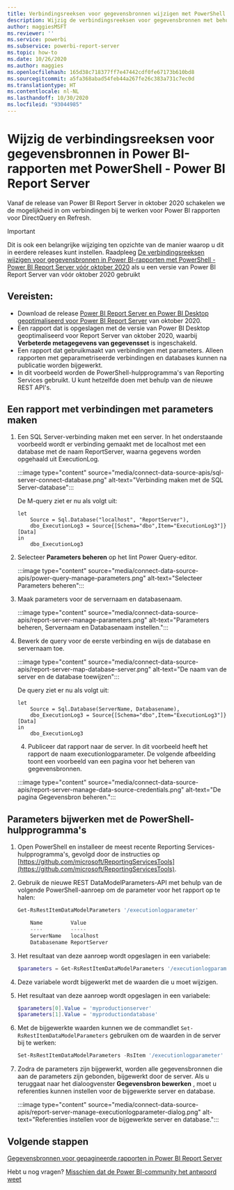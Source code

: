 ```yaml
---
title: Verbindingsreeksen voor gegevensbronnen wijzigen met PowerShell
description: Wijzig de verbindingsreeksen voor gegevensbronnen met behulp van API's in PowerShell - Power BI Report Server.
author: maggiesMSFT
ms.reviewer: ''
ms.service: powerbi
ms.subservice: powerbi-report-server
ms.topic: how-to
ms.date: 10/26/2020
ms.author: maggies
ms.openlocfilehash: 165d38c718377ff7e47442cdf0fe67173b610bd8
ms.sourcegitcommit: a5fa368abad54feb44a267fe26c383a731c7ec0d
ms.translationtype: HT
ms.contentlocale: nl-NL
ms.lasthandoff: 10/30/2020
ms.locfileid: "93044985"
---
```

# <a name="change-data-source-connection-strings-in-power-bi-reports-with-powershell---power-bi-report-server"></a>Wijzig de verbindingsreeksen voor gegevensbronnen in Power BI-rapporten met PowerShell - Power BI Report Server


Vanaf de release van Power BI Report Server in oktober 2020 schakelen we de mogelijkheid in om verbindingen bij te werken voor Power BI rapporten voor DirectQuery en Refresh.

> [!IMPORTANT]
> Dit is ook een belangrijke wijziging ten opzichte van de manier waarop u dit in eerdere releases kunt instellen. Raadpleeg [De verbindingsreeksen wijzigen voor gegevensbronnen in Power BI-rapporten met PowerShell - Power BI Report Server vóór oktober 2020](connect-data-source-apis-pre-oct-2020.md) als u een versie van Power BI Report Server van vóór oktober 2020 gebruikt

## <a name="prerequisites"></a>Vereisten:
- Download de release [Power BI Report Server en Power BI Desktop geoptimaliseerd voor Power BI Report Server](https://powerbi.microsoft.com/report-server/) van oktober 2020.
- Een rapport dat is opgeslagen met de versie van Power BI Desktop geoptimaliseerd voor Report Server van oktober 2020, waarbij **Verbeterde metagegevens van gegevensset** is ingeschakeld.
- Een rapport dat gebruikmaakt van verbindingen met parameters. Alleen rapporten met geparametriseerde verbindingen en databases kunnen na publicatie worden bijgewerkt.
- In dit voorbeeld worden de PowerShell-hulpprogramma's van Reporting Services gebruikt. U kunt hetzelfde doen met behulp van de nieuwe REST API's.

## <a name="create-a-report-with-parameterized-connections"></a>Een rapport met verbindingen met parameters maken
    
1. Een SQL Server-verbinding maken met een server. In het onderstaande voorbeeld wordt er verbinding gemaakt met de localhost met een database met de naam ReportServer, waarna gegevens worden opgehaald uit ExecutionLog.

    :::image type="content" source="media/connect-data-source-apis/sql-server-connect-database.png" alt-text="Verbinding maken met de SQL Server-database":::

    De M-query ziet er nu als volgt uit:

    ```
    let
        Source = Sql.Database("localhost", "ReportServer"),
        dbo_ExecutionLog3 = Source{[Schema="dbo",Item="ExecutionLog3"]}[Data]
    in
        dbo_ExecutionLog3
    ```

2. Selecteer **Parameters beheren** op het lint Power Query-editor.

    :::image type="content" source="media/connect-data-source-apis/power-query-manage-parameters.png" alt-text="Selecteer Parameters beheren":::

1.  Maak parameters voor de servernaam en databasenaam.

    :::image type="content" source="media/connect-data-source-apis/report-server-manage-parameters.png" alt-text="Parameters beheren, Servernaam en Databasenaam instellen.":::


3. Bewerk de query voor de eerste verbinding en wijs de database en servernaam toe.

    :::image type="content" source="media/connect-data-source-apis/report-server-map-database-server.png" alt-text="De naam van de server en de database toewijzen":::

    De query ziet er nu als volgt uit:

    ```
    let
        Source = Sql.Database(ServerName, Databasename),
        dbo_ExecutionLog3 = Source{[Schema="dbo",Item="ExecutionLog3"]}[Data]
    in
        dbo_ExecutionLog3
    ```
    
    4. Publiceer dat rapport naar de server. In dit voorbeeld heeft het rapport de naam executionlogparameter. De volgende afbeelding toont een voorbeeld van een pagina voor het beheren van gegevensbronnen.

    :::image type="content" source="media/connect-data-source-apis/report-server-manage-data-source-credentials.png" alt-text="De pagina Gegevensbron beheren.":::

## <a name="update-parameters-using-the-powershell-tools"></a>Parameters bijwerken met de PowerShell-hulpprogramma's

1. Open PowerShell en installeer de meest recente Reporting Services-hulpprogramma's, gevolgd door de instructies op [https://github.com/microsoft/ReportingServicesTools](https://github.com/microsoft/ReportingServicesTools).
    
2.  Gebruik de nieuwe REST DataModelParameters-API met behulp van de volgende PowerShell-aanroep om de parameter voor het rapport op te halen:

    ```powershell
    Get-RsRestItemDataModelParameters '/executionlogparameter'

        Name         Value
        ----         -----
        ServerName   localhost
        Databasename ReportServer
    ```

3. Het resultaat van deze aanroep wordt opgeslagen in een variabele:

    ```powershell
    $parameters = Get-RsRestItemDataModelParameters '/executionlogparameter'
    ```

4. Deze variabele wordt bijgewerkt met de waarden die u moet wijzigen.
5. Het resultaat van deze aanroep wordt opgeslagen in een variabele:

    ```powershell
    $parameters[0].Value = 'myproductionserver'
    $parameters[1].Value = 'myproductiondatabase'
    ```

6. Met de bijgewerkte waarden kunnen we de commandlet `Set-RsRestItemDataModelParameters` gebruiken om de waarden in de server bij te werken:

    ```powershell
    Set-RsRestItemDataModelParameters -RsItem '/executionlogparameter' -DataModelParameters $parameters
    ```

7. Zodra de parameters zijn bijgewerkt, worden alle gegevensbronnen die aan de parameters zijn gebonden, bijgewerkt door de server. Als u teruggaat naar het dialoogvenster **Gegevensbron bewerken** , moet u referenties kunnen instellen voor de bijgewerkte server en database.

    :::image type="content" source="media/connect-data-source-apis/report-server-manage-executionlogparameter-dialog.png" alt-text="Referenties instellen voor de bijgewerkte server en database.":::

## <a name="next-steps"></a>Volgende stappen

[Gegevensbronnen voor gepagineerde rapporten in Power BI Report Server](connect-data-sources.md) 

Hebt u nog vragen? [Misschien dat de Power BI-community het antwoord weet](https://community.powerbi.com/)
